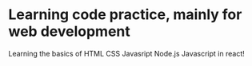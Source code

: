 # Learning code practice, mainly for web development

Learning the basics of 
HTML
CSS
Javasript
Node.js
Javascript in react!
